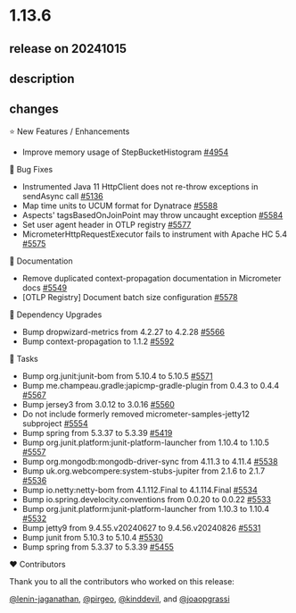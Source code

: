 # 1.13.6

## release on 20241015
## description
## changes
⭐ New Features / Enhancements

* Improve memory usage of StepBucketHistogram <a href="https://github.com/micrometer-metrics/micrometer/issues/4954" data-hovercard-type="issue" data-hovercard-url="/micrometer-metrics/micrometer/issues/4954/hovercard">#4954</a>

🐞 Bug Fixes

* Instrumented Java 11 HttpClient does not re-throw exceptions in sendAsync call <a href="https://github.com/micrometer-metrics/micrometer/issues/5136" data-hovercard-type="issue" data-hovercard-url="/micrometer-metrics/micrometer/issues/5136/hovercard">#5136</a>
* Map time units to UCUM format for Dynatrace <a href="https://github.com/micrometer-metrics/micrometer/issues/5588" data-hovercard-type="issue" data-hovercard-url="/micrometer-metrics/micrometer/issues/5588/hovercard">#5588</a>
* Aspects' tagsBasedOnJoinPoint may throw uncaught exception <a href="https://github.com/micrometer-metrics/micrometer/issues/5584" data-hovercard-type="issue" data-hovercard-url="/micrometer-metrics/micrometer/issues/5584/hovercard">#5584</a>
* Set user agent header in OTLP registry <a href="https://github.com/micrometer-metrics/micrometer/issues/5577" data-hovercard-type="issue" data-hovercard-url="/micrometer-metrics/micrometer/issues/5577/hovercard">#5577</a>
* MicrometerHttpRequestExecutor fails to instrument with Apache HC 5.4 <a href="https://github.com/micrometer-metrics/micrometer/issues/5575" data-hovercard-type="issue" data-hovercard-url="/micrometer-metrics/micrometer/issues/5575/hovercard">#5575</a>

📔 Documentation

* Remove duplicated context-propagation documentation in Micrometer docs <a href="https://github.com/micrometer-metrics/micrometer/issues/5549" data-hovercard-type="issue" data-hovercard-url="/micrometer-metrics/micrometer/issues/5549/hovercard">#5549</a>
* [OTLP Registry] Document batch size configuration <a href="https://github.com/micrometer-metrics/micrometer/issues/5578" data-hovercard-type="issue" data-hovercard-url="/micrometer-metrics/micrometer/issues/5578/hovercard">#5578</a>

🔨 Dependency Upgrades

* Bump dropwizard-metrics from 4.2.27 to 4.2.28 <a href="https://github.com/micrometer-metrics/micrometer/pull/5566" data-hovercard-type="pull_request" data-hovercard-url="/micrometer-metrics/micrometer/pull/5566/hovercard">#5566</a>
* Bump context-propagation to 1.1.2 <a href="https://github.com/micrometer-metrics/micrometer/issues/5592" data-hovercard-type="issue" data-hovercard-url="/micrometer-metrics/micrometer/issues/5592/hovercard">#5592</a>

📝 Tasks

* Bump org.junit:junit-bom from 5.10.4 to 5.10.5 <a href="https://github.com/micrometer-metrics/micrometer/pull/5571" data-hovercard-type="pull_request" data-hovercard-url="/micrometer-metrics/micrometer/pull/5571/hovercard">#5571</a>
* Bump me.champeau.gradle:japicmp-gradle-plugin from 0.4.3 to 0.4.4 <a href="https://github.com/micrometer-metrics/micrometer/pull/5567" data-hovercard-type="pull_request" data-hovercard-url="/micrometer-metrics/micrometer/pull/5567/hovercard">#5567</a>
* Bump jersey3 from 3.0.12 to 3.0.16 <a href="https://github.com/micrometer-metrics/micrometer/pull/5560" data-hovercard-type="pull_request" data-hovercard-url="/micrometer-metrics/micrometer/pull/5560/hovercard">#5560</a>
* Do not include formerly removed micrometer-samples-jetty12 subproject <a href="https://github.com/micrometer-metrics/micrometer/issues/5554" data-hovercard-type="issue" data-hovercard-url="/micrometer-metrics/micrometer/issues/5554/hovercard">#5554</a>
* Bump spring from 5.3.37 to 5.3.39 <a href="https://github.com/micrometer-metrics/micrometer/pull/5419" data-hovercard-type="pull_request" data-hovercard-url="/micrometer-metrics/micrometer/pull/5419/hovercard">#5419</a>
* Bump org.junit.platform:junit-platform-launcher from 1.10.4 to 1.10.5 <a href="https://github.com/micrometer-metrics/micrometer/pull/5557" data-hovercard-type="pull_request" data-hovercard-url="/micrometer-metrics/micrometer/pull/5557/hovercard">#5557</a>
* Bump org.mongodb:mongodb-driver-sync from 4.11.3 to 4.11.4 <a href="https://github.com/micrometer-metrics/micrometer/pull/5538" data-hovercard-type="pull_request" data-hovercard-url="/micrometer-metrics/micrometer/pull/5538/hovercard">#5538</a>
* Bump uk.org.webcompere:system-stubs-jupiter from 2.1.6 to 2.1.7 <a href="https://github.com/micrometer-metrics/micrometer/pull/5536" data-hovercard-type="pull_request" data-hovercard-url="/micrometer-metrics/micrometer/pull/5536/hovercard">#5536</a>
* Bump io.netty:netty-bom from 4.1.112.Final to 4.1.114.Final <a href="https://github.com/micrometer-metrics/micrometer/pull/5534" data-hovercard-type="pull_request" data-hovercard-url="/micrometer-metrics/micrometer/pull/5534/hovercard">#5534</a>
* Bump io.spring.develocity.conventions from 0.0.20 to 0.0.22 <a href="https://github.com/micrometer-metrics/micrometer/pull/5533" data-hovercard-type="pull_request" data-hovercard-url="/micrometer-metrics/micrometer/pull/5533/hovercard">#5533</a>
* Bump org.junit.platform:junit-platform-launcher from 1.10.3 to 1.10.4 <a href="https://github.com/micrometer-metrics/micrometer/pull/5532" data-hovercard-type="pull_request" data-hovercard-url="/micrometer-metrics/micrometer/pull/5532/hovercard">#5532</a>
* Bump jetty9 from 9.4.55.v20240627 to 9.4.56.v20240826 <a href="https://github.com/micrometer-metrics/micrometer/pull/5531" data-hovercard-type="pull_request" data-hovercard-url="/micrometer-metrics/micrometer/pull/5531/hovercard">#5531</a>
* Bump junit from 5.10.3 to 5.10.4 <a href="https://github.com/micrometer-metrics/micrometer/pull/5530" data-hovercard-type="pull_request" data-hovercard-url="/micrometer-metrics/micrometer/pull/5530/hovercard">#5530</a>
* Bump spring from 5.3.37 to 5.3.39 <a href="https://github.com/micrometer-metrics/micrometer/pull/5455" data-hovercard-type="pull_request" data-hovercard-url="/micrometer-metrics/micrometer/pull/5455/hovercard">#5455</a>

❤️ Contributors

Thank you to all the contributors who worked on this release:

<a class="user-mention notranslate" data-hovercard-type="user" data-hovercard-url="/users/lenin-jaganathan/hovercard" data-octo-click="hovercard-link-click" data-octo-dimensions="link_type:self" href="https://github.com/lenin-jaganathan">@lenin-jaganathan</a>, <a class="user-mention notranslate" data-hovercard-type="user" data-hovercard-url="/users/pirgeo/hovercard" data-octo-click="hovercard-link-click" data-octo-dimensions="link_type:self" href="https://github.com/pirgeo">@pirgeo</a>, <a class="user-mention notranslate" data-hovercard-type="user" data-hovercard-url="/users/kinddevil/hovercard" data-octo-click="hovercard-link-click" data-octo-dimensions="link_type:self" href="https://github.com/kinddevil">@kinddevil</a>, and <a class="user-mention notranslate" data-hovercard-type="user" data-hovercard-url="/users/joaopgrassi/hovercard" data-octo-click="hovercard-link-click" data-octo-dimensions="link_type:self" href="https://github.com/joaopgrassi">@joaopgrassi</a>

